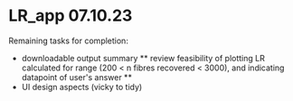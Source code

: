 # LR_app 07.10.23

Remaining tasks for completion:
- downloadable output summary
** review feasibility of plotting LR calculated for range (200 < n fibres recovered < 3000), and indicating datapoint of user's answer **
- UI design aspects (vicky to tidy)
